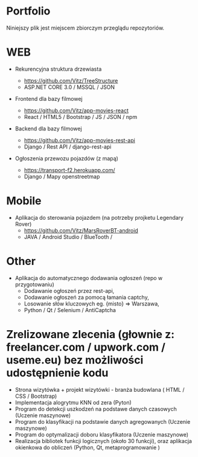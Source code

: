 # Portfolio

Niniejszy plik jest miejscem zbiorczym przeglądu repozytoriów.  


# WEB

- Rekurencyjna struktura drzewiasta
  - https://github.com/Vitz/TreeStructure
  - ASP.NET CORE 3.0 / MSSQL / JSON 

- Frontend dla bazy filmowej 
  - https://github.com/Vitz/app-movies-react
  - React / HTML5 / Bootstrap / JS / JSON / npm
  
- Backend dla bazy filmowej
  - https://github.com/Vitz/app-movies-rest-api
  - Django / Rest API / django-rest-api      
  
  
- Ogłoszenia przewozu pojazdów (z mapą)
  - https://transport-f2.herokuapp.com/
  - Django / Mapy openstreetmap
  
  
# Mobile

- Aplikacja do sterowania pojazdem (na potrzeby projketu Legendary Rover)
  - https://github.com/Vitz/MarsRoverBT-android
  - JAVA / Android Studio / BlueTooth / 
  
# Other

- Aplikacja do automatycznego dodawania ogłoszeń (repo w przygotowaniu)
  - Dodawanie ogłoszeń przez rest-api,  
  - Dodawanie ogłoszeń za pomocą łamania captchy,  
  - Losowanie słów kluczowych eg. {misto} => Warszawa,  
  - Python / Qt / Selenium / AntiCaptcha 
  
  
 # Zrelizowane zlecenia (głownie z: freelancer.com / upwork.com /  useme.eu) bez możliwości udostępnienie kodu
- Strona wizytówka + projekt wizytówki - branża budowlana ( HTML / CSS / Bootstrap)
- Implementacja alogrytmu KNN od zera (Pyton)
- Program do detekcji uszkodzeń na podstawe danych czasowych (Uczenie maszynowe)
- Program do klasyfikacji na podstawie danych agregowanych (Uczenie maszynowe)
- Program do optymalizacji doboru klasyfikatora (Uczenie maszynowe)
- Realizacja bibliotek funkcji logicznych (około 30 funkcji), oraz aplikacja okienkowa do obliczeń (Python, Qt, metaprogramowanie )

